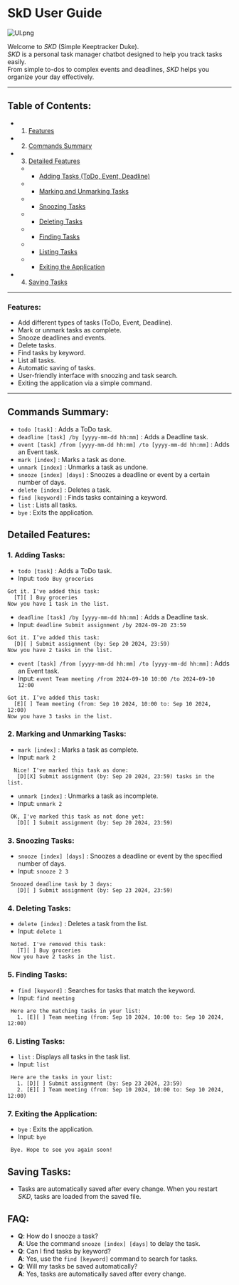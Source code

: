 # SkD User Guide
![UI.png](..%2F..%2F..%2F..%2FScreenshots%2FUI.png)

Welcome to *SKD* (Simple Keeptracker Duke).  
*SKD* is a personal task manager chatbot designed to help you track tasks easily.  
From simple to-dos to complex events and deadlines, *SKD* helps you organize your day effectively.

---

## Table of Contents:
* 1. [Features](#features)
* 2. [Commands Summary](#commands-summary)
* 3. [Detailed Features](#detailed-features)
    * - [Adding Tasks (ToDo, Event, Deadline)](#1-adding-tasks)
    * - [Marking and Unmarking Tasks](#2-marking-and-unmarking-tasks)
    * - [Snoozing Tasks](#3-snoozing-tasks)
    * - [Deleting Tasks](#4-deleting-tasks)
    * - [Finding Tasks](#5-finding-tasks)
    * - [Listing Tasks](#6-listing-tasks)
    * - [Exiting the Application](#7-exiting-the-application)
* 4. [Saving Tasks](#saving-tasks)

---

### Features:
* Add different types of tasks (ToDo, Event, Deadline).
* Mark or unmark tasks as complete.
* Snooze deadlines and events.
* Delete tasks.
* Find tasks by keyword.
* List all tasks.
* Automatic saving of tasks.
* User-friendly interface with snoozing and task search.
* Exiting the application via a simple command.

---

## Commands Summary:
* `todo [task]` : Adds a ToDo task.
* `deadline [task] /by [yyyy-mm-dd hh:mm]` : Adds a Deadline task.
* `event [task] /from [yyyy-mm-dd hh:mm] /to [yyyy-mm-dd hh:mm]` : Adds an Event task.
* `mark [index]` : Marks a task as done.
* `unmark [index]` : Unmarks a task as undone.
* `snooze [index] [days]` : Snoozes a deadline or event by a certain number of days.
* `delete [index]` : Deletes a task.
* `find [keyword]` : Finds tasks containing a keyword.
* `list` : Lists all tasks.
* `bye` : Exits the application.

## Detailed Features:

### 1. Adding Tasks:
* `todo [task]` : Adds a ToDo task.
* Input: `todo Buy groceries`
```
Got it. I've added this task:
  [T][ ] Buy groceries
Now you have 1 task in the list.
```
* `deadline [task] /by [yyyy-mm-dd hh:mm]` : Adds a Deadline task.
* Input: `deadline Submit assignment /by 2024-09-20 23:59`
```
Got it. I’ve added this task:
  [D][ ] Submit assignment (by: Sep 20 2024, 23:59)
Now you have 2 tasks in the list.
```
* `event [task] /from [yyyy-mm-dd hh:mm] /to [yyyy-mm-dd hh:mm]` : Adds an Event task.
* Input: `event Team meeting /from 2024-09-10 10:00 /to 2024-09-10 12:00`
```
Got it. I’ve added this task:
  [E][ ] Team meeting (from: Sep 10 2024, 10:00 to: Sep 10 2024, 12:00)
Now you have 3 tasks in the list.
```

### 2. Marking and Unmarking Tasks:
* `mark [index]` : Marks a task as complete.
* Input: `mark 2`
```
  Nice! I've marked this task as done:
   [D][X] Submit assignment (by: Sep 20 2024, 23:59) tasks in the list.
```
* `unmark [index]` : Unmarks a task as incomplete.
* Input: `unmark 2`
```
 OK, I've marked this task as not done yet:
   [D][ ] Submit assignment (by: Sep 20 2024, 23:59)
```

### 3. Snoozing Tasks:
* `snooze [index] [days]` : Snoozes a deadline or event by the specified number of days.
* Input: `snooze 2 3`
```
 Snoozed deadline task by 3 days: 
   [D][ ] Submit assignment (by: Sep 23 2024, 23:59)
```

### 4. Deleting Tasks:
* `delete [index]` : Deletes a task from the list.
* Input: `delete 1`
```
 Noted. I've removed this task:
   [T][ ] Buy groceries
 Now you have 2 tasks in the list.
```

### 5. Finding Tasks:
* `find [keyword]` : Searches for tasks that match the keyword.
* Input: `find meeting`
```
 Here are the matching tasks in your list:
   1. [E][ ] Team meeting (from: Sep 10 2024, 10:00 to: Sep 10 2024, 12:00)
```

### 6. Listing Tasks:
* `list` : Displays all tasks in the task list.
* Input: `list`
```
 Here are the tasks in your list:
   1. [D][ ] Submit assignment (by: Sep 23 2024, 23:59)
   2. [E][ ] Team meeting (from: Sep 10 2024, 10:00 to: Sep 10 2024, 12:00)
```

### 7. Exiting the Application:
* `bye` : Exits the application.
* Input: `bye`
```
 Bye. Hope to see you again soon!
```

## Saving Tasks:
* Tasks are automatically saved after every change. When you restart *SKD*, tasks are loaded from the saved file.

## FAQ:
* **Q**: How do I snooze a task?  
  **A**: Use the command `snooze [index] [days]` to delay the task.
* **Q**: Can I find tasks by keyword?  
  **A**: Yes, use the `find [keyword]` command to search for tasks.
* **Q**: Will my tasks be saved automatically?  
  **A**: Yes, tasks are automatically saved after every change.